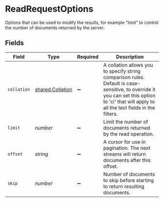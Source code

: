 # ReadRequestOptions

Options that can be used to modify the results, for example "limit" to control the number of documents returned by the server.


## Fields

| Field                                                                                                                                                                                       | Type                                                                                                                                                                                        | Required                                                                                                                                                                                    | Description                                                                                                                                                                                 |
| ------------------------------------------------------------------------------------------------------------------------------------------------------------------------------------------- | ------------------------------------------------------------------------------------------------------------------------------------------------------------------------------------------- | ------------------------------------------------------------------------------------------------------------------------------------------------------------------------------------------- | ------------------------------------------------------------------------------------------------------------------------------------------------------------------------------------------- |
| `collation`                                                                                                                                                                                 | [shared.Collation](../../../sdk/models/shared/collation.md)                                                                                                                                 | :heavy_minus_sign:                                                                                                                                                                          | A collation allows you to specify string comparison rules. Default is case-sensitive, to override it you can set this option to 'ci' that will apply to all the text fields in the filters. |
| `limit`                                                                                                                                                                                     | *number*                                                                                                                                                                                    | :heavy_minus_sign:                                                                                                                                                                          | Limit the number of documents returned by the read operation.                                                                                                                               |
| `offset`                                                                                                                                                                                    | *string*                                                                                                                                                                                    | :heavy_minus_sign:                                                                                                                                                                          | A cursor for use in pagination. The next streams will return documents after this offset.                                                                                                   |
| `skip`                                                                                                                                                                                      | *number*                                                                                                                                                                                    | :heavy_minus_sign:                                                                                                                                                                          | Number of documents to skip before starting to return resulting documents.                                                                                                                  |